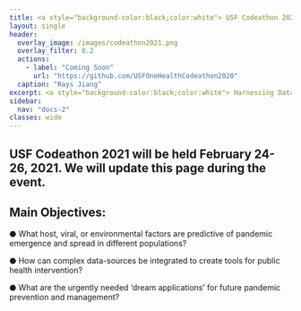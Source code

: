 ```yaml
---
title: <a style="background-color:black;color:white"> USF Codeathon 2021 </a>
layout: single
header:
  overlay_image: /images/codeathon2021.png
  overlay_filter: 0.2
  actions:
    - label: "Coming Soon"
      url: "https://github.com/USFOneHealthCodeathon2020"
  caption: "Rays Jiang"
excerpt: <a style="background-color:black;color:white"> Harnessing Data Sciences Against Pandemics </a>
sidebar:
  nav: "docs-2"
classes: wide
---
```


## USF Codeathon 2021 will be held February 24-26, 2021. We will update this page during the event. 

## Main Objectives: 

⬣ What host, viral, or environmental factors are predictive of pandemic emergence and spread in different populations?

⬣ How can complex data-sources be integrated to create tools for public health intervention?

⬣ What are the urgently needed ‘dream applications’ for future pandemic prevention and management?

